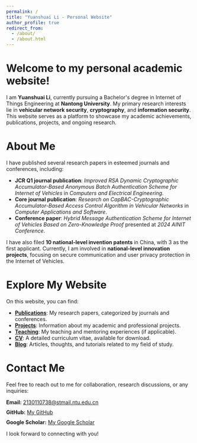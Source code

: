 ```yaml
---
permalink: /
title: "Yuanshuai Li - Personal Website"
author_profile: true
redirect_from: 
  - /about/
  - /about.html
---
```


Welcome to my personal academic website!
======
I am **Yuanshuai Li**, currently pursuing a Bachelor's degree in Internet of Things Engineering at **Nantong University**. My primary research interests lie in **vehicular network security**, **cryptography**, and **information security**. This website serves as a platform to showcase my academic achievements, publications, projects, and ongoing research.

About Me
======
I have published several research papers in esteemed journals and conferences, including:
- **JCR Q1 journal publication**: *Improved RSA Dynamic Cryptographic Accumulator-Based Anonymous Batch Authentication Scheme for Internet of Vehicles* in *Computers and Electrical Engineering*.
- **Core journal publication**: *Research on CapBAC-Cryptographic Accumulator-Based Access Control Algorithm in Vehicular Networks* in *Computer Applications and Software*.
- **Conference paper**: *Hybrid Message Authentication Scheme for Internet of Vehicles Based on Zero-Knowledge Proof* presented at *2024 AINIT Conference*.

I have also filed **10 national-level invention patents** in China, with 3 as the first applicant. Currently, I am involved in **national-level innovation projects**, focusing on secure communication and user privacy protection in the Internet of Vehicles.

Explore My Website
======
On this website, you can find:
- **[Publications](./publications/)**: My research papers, categorized by journals and conferences.
- **[Projects](./projects/)**: Information about my academic and professional projects.
- **[Teaching](./teaching/)**: My teaching and mentoring experiences (if applicable).
- **[CV](./cv/)**: A detailed curriculum vitae, available for download.
- **[Blog](./blog/)**: Articles, thoughts, and tutorials related to my field of study.

Contact Me
======
Feel free to reach out to me for collaboration, research discussions, or any inquiries:

<div style="display: flex; flex-direction: column; gap: 10px;">
  <div><strong>Email:</strong> <a href="mailto:2130110738@stmail.ntu.edu.cn">2130110738@stmail.ntu.edu.cn</a></div>
  <div><strong>GitHub:</strong> <a href="https://github.com/your-username" target="_blank">My GitHub</a></div>
  <div><strong>Google Scholar:</strong> <a href="https://scholar.google.com/citations?user=lvjiOWMAAAAJ&hl=en" target="_blank">My Google Scholar</a></div>
</div>

I look forward to connecting with you!

